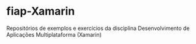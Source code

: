 # fiap-Xamarin
Repositórios de exemplos e exercícios da disciplina Desenvolvimento de Aplicações Multiplataforma (Xamarin)
